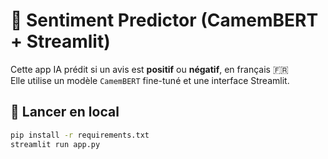# 🧠 Sentiment Predictor (CamemBERT + Streamlit)

Cette app IA prédit si un avis est **positif** ou **négatif**, en français 🇫🇷  
Elle utilise un modèle `CamemBERT` fine-tuné et une interface Streamlit.

## 🚀 Lancer en local

```bash
pip install -r requirements.txt
streamlit run app.py